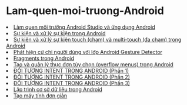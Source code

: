 # Lam-quen-moi-truong-Android
<li><a href="https://github.com/taochangbang123/hellowword"> Làm quen  môi trường Android Studio và ứng dụng Android </a></li>

  <li><a href="https://github.com/taochangbang123/baitapthietlaptt"> Sự kiện và xử lý sự kiện trong Android  </a></li>
  
  <li><a href="https://github.com/taochangbang123/MotionEventActvity"> Sự kiện và xử lý sự kiện touch (chạm) và multi-touch (đa chạm) trong Android </a></li>
  
  <li><a href="https://github.com/taochangbang123/CommonGesturesActivity"> Phát hiện cử chỉ người dùng với lớp Android Gesture Detector </a></li>
  
   <li><a href="https://github.com/taochangbang123/FragmentExample">  Fragments trong Android </a></li>
  
   <li><a href="https://github.com/taochangbang123/MenuExampleActivity"> Tạo và quản lý thực đơn tùy chọn (overflow menus) trong Android </a></li>
 
   <li><a href=" https://github.com/taochangbang123/ActivityA">  ĐỐI TƯỢNG INTENT TRONG ANDROID (Phần 1) </a></li>
   
   <li><a href="https://github.com/taochangbang123/ImplicitIntentActivity"> ĐỐI TƯỢNG INTENT TRONG ANDROID (Phần 2) </a></li>
   
   <li><a href="https://github.com/taochangbang123/SendBroadcastActivity"> ĐỐI TƯỢNG INTENT TRONG ANDROID (Phần 3) </a></li>
   
   <li><a href="https://github.com/taochangbang123/SQLiteDemoApplicationActivity1"> Lập trình cơ sở dữ liệu trong Android </a></li>

   
<li><a href="https://github.com/taochangbang123/bangtinh">  Tạo máy tính đơn giản  </a></li>
  
